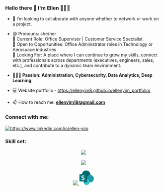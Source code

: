 ### Hello there 👋 I'm Ellen 👩🏻‍💻

- 👯 I’m looking to collaborate with anyone whether to network or work on a project.

- 😄 Pronouns: she/her <br> 
🔹 Current Role: Office Supervisor | Customer Service Specialist <br> 
🔹 Open to Opportunities: Office Administrator roles in Technology or Aerospace industries <br> 
🔹 Looking For: A place where I can continue to grow my skills, connect with professionals across departments (executives, engineers, sales, etc.), and contribute to a dynamic team environment.  <br> 
- 👩🏻‍💻 **Passion: Administration, Cybersecurity, Data Analytics, Deep Learning** <br> 
- 💻 Website portfolio - https://ellenyim8.github.io/ellenyim_portfolio/


<!---
<img width="1834" alt="ellenGitHubBanner" src="https://github.com/ellenyim8/ellenyim8/assets/69826832/d9121c7e-1925-4d8e-975d-e679609087e6">
- Portfolio: https://ellenyim8.github.io/ellenyim_portfolio/
- I'm interested working for any industry, where I can align my skills and passion into the role of Information Security Analyst, Technical Writer, Web Developer, or Data Analyst. 

<h3 align="left">Project Reports </h3>

[Movies Forecast](https://github.com/user-attachments/files/16114186/CS105.Final.Project.Report.pdf)
* Data Analysis with Python, Machine Learning

[Hotel Chain Database](https://github.com/user-attachments/files/16114194/CS.166.project.report.pdf)
* Databases, SQL queries, Java
* https://github.com/ellenyim8/CS-166/tree/main/Project/cs166_project-main 

[Webmart](https://github.com/user-attachments/files/16114197/cs180.-project.report.pdf)
* Software Engineering, Web development, Website, HTML, CSS, JavaScript, Nodejs, Selenium
* https://github.com/ellenyim8/WebMart

[Star Trail](https://github.com/user-attachments/files/16114205/CS179N_Report.pdf)
* Unity, C#, Game Development
--> 

- 📫 How to reach me: <b>ellenyim18@gmail.com</b> <br> 
  

<h3 align="left">Connect with me:</h3>
<p align="left">
<a href="https://linkedin.com/in/ellen-yim" target="blank"><img align="center" src="https://raw.githubusercontent.com/rahuldkjain/github-profile-readme-generator/master/src/images/icons/Social/linked-in-alt.svg" alt="https://www.linkedin.com/in/ellen-yim" height="30" width="40" /></a>
  
</p>

<h3 align="left">Skill set:</h3>

<p align="center">
  <a href="https://skillicons.dev">
    <img src="https://skillicons.dev/icons?i=git,github,c,vim,bash,cmake,cpp,linux,vscode,visualstudio" />
  </a>
</p>

<p align="center">
  <a href="https://skillicons.dev">
    <img src="https://skillicons.dev/icons?i=py,pycharm,sklearn,pytorch,tensorflow,replit,regex,qt,powershell,postgres" />
  </a>
</p>

<p align="center">
  <a href="https://skillicons.dev">
    <img src="https://skillicons.dev/icons?i=latex,linkedin,discord,html,css,figma,illustrator,photoshop,anaconda" />
    <img src="/src/sharepoint.svg" width="48" height="48"/>
  </a>
</p>

<!--- 
<p align="center">
  <a href="https://skillicons.dev">
    <img src="/src/excel.svg" width="36" height="36"/>
    <img src="/src/onenote.svg" width="36" height="36"/>
    <img src="/src/powerpoint.svg" width="36" height="36"/>
    <img src="/src/word.svg" width="36" height="36"/>
    <img src="/src/teams.svg" width="36" height="36"/>
  </a> 
</p> ---> 

<!--
**ellenyim8/ellenyim8** is a ✨ _special_ ✨ repository because its `README.md` (this file) appears on your GitHub profile.
Here are some ideas to get you started:
- 🔭 I’m currently working on ...
- 🌱 I’m currently learning ...
- 👯 I’m looking to collaborate on ...
- 🤔 I’m looking for help with ...
- 💬 Ask me about ...
- 📫 How to reach me: ...
- 😄 Pronouns: ...
- ⚡ Fun fact: ...
-->
